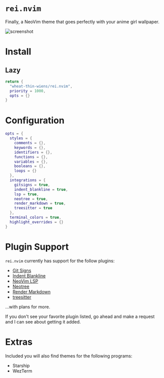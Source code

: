 # `rei.nvim`

Finally, a NeoVim theme that goes perfectly with your anime girl wallpaper.

![screenshot]('.assets/screenshot.png')

# Install

## Lazy

```lua
return {
  "wheat-thin-wiens/rei.nvim",
  priority = 1000,
  opts = {}
}
```

# Configuration

```lua
opts = {
  styles = {
    comments = {},
    keywords = {},
    identifiers = {},
    functions = {},
    variables = {},
    booleans = {},
    loops = {}
  },
  integrations = {
    gitsigns = true,
    indent_blankline = true,
    lsp = true,
    neotree = true,
    render_markdown = true,
    treesitter = true
  },
  terminal_colors = true,
  highlight_overrides = {}
}
```

# Plugin Support

`rei.nvim` currently has support for the follow plugins:

- [Git Signs](https://github.com/lewis6991/gitsigns.nvim)
- [Indent Blankline](https://github.com/lukas-reineke/indent-blankline.nvim)
- [NeoVim LSP](https://github.com/neovim/nvim-lspconfig)
- [Neotree](https://github.com/nvim-neo-tree/neo-tree.nvim)
- [Render Markdown](https://github.com/MeanderingProgrammer/render-markdown.nvim)
- [treesitter](https://github.com/nvim-treesitter/nvim-treesitter)

...with plans for more.

If you don't see your favorite plugin listed, go ahead and make a request and I can
see about getting it added.

# Extras

Included you will also find themes for the following programs:

- Starship
- WezTerm
